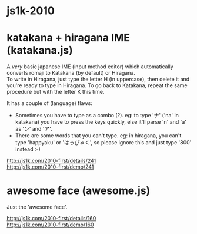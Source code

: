 # js1k-2010

# katakana + hiragana IME (katakana.js)

A *very* basic japanese IME (input method editor) which automatically converts romaji to Katakana (by default) or Hiragana.   
To write in Hiragana, just type the letter H (in uppercase), then delete it and you're ready to type in Hiragana. To go back to Katakana, repeat the same procedure but with the letter K this time.  
  
It has a couple of (language) flaws:

* Sometimes you have to type as a combo (?). eg: to type 'ナ' ('na' in katakana) you have to press the keys quickly, else it'll parse 'n' and 'a' as 'ン' and 'ア'.   
* There are some words that you can't type. eg: in hiragana, you can't type 'happyaku' or 'はっぴゃく', so please ignore this and just type '800' instead :-)

http://js1k.com/2010-first/details/241  
http://js1k.com/2010-first/demo/241

# awesome face (awesome.js)

Just the 'awesome face'.

http://js1k.com/2010-first/details/160  
http://js1k.com/2010-first/demo/160  
